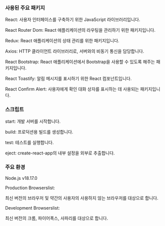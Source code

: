 ### 사용된 주요 패키지

React: 사용자 인터페이스를 구축하기 위한 JavaScript 라이브러리입니다.

React Router Dom: React 애플리케이션의 라우팅을 관리하기 위한 패키지입니다.

Redux: React 애플리케이션의 상태 관리를 위한 패키지입니다.

Axios: HTTP 클라이언트 라이브러리로, 서버와의 비동기 통신을 담당합니다.

React Bootstrap: React 애플리케이션에서 Bootstrap을 사용할 수 있도록 해주는 패키지입니다.

React Toastify: 알림 메시지를 표시하기 위한 React 컴포넌트입니다.

React Confirm Alert: 사용자에게 확인 대화 상자를 표시하는 데 사용되는 패키지입니다.

### 스크립트

start: 개발 서버를 시작합니다.

build: 프로덕션용 빌드를 생성합니다.

test: 테스트를 실행합니다.

eject: create-react-app의 내부 설정을 외부로 추출합니다.

### 주요 환경

Node.js v18.17.0

Production Browserslist:

최신 버전의 브라우저 및 약간의 사용자의 사용하지 않는 브라우저를 대상으로 합니다.

Development Browserslist:

최신 버전의 크롬, 파이어폭스, 사파리를 대상으로 합니다.
